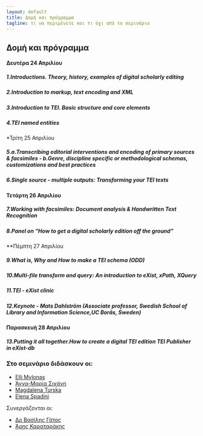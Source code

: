```yaml
---
layout: default
title: Δομή και πρόγραμμα 
tagline: τι να περιμένετε και τι όχι από το σεμινάριο
---
```


## Δομή και πρόγραμμα 


#### Δευτέρα 24 Απριλίου 
##### 1.Introductions. Theory, history, examples of digital scholarly editing

##### 2.Introduction to markup, text encoding and XML

##### 3.Introduction to TEI. Basic structure and core elements

##### 4.TEI named entities

*Τρίτη 25 Απριλίου 
##### 5.a.Transcribing editorial interventions and encoding of primary sources & facsimiles - b.Genre, discipline specific or methodological schemas, customizations and best practices

##### 6.Single source - multiple outputs: Transforming your TEI texts

#### Τετάρτη 26 Απριλίου 
##### 7.Working with facsimiles: Document analysis & Handwritten Text Recognition

##### 8.Panel on “How to get a digital scholarly edition off the ground”

**Πέμπτη 27 Απριλίου 
##### 9.What is, Why  and How to make a TEI schema (ODD)

##### 10.Multi-file transform and query: An introduction to eXist, xPath, XQuery

##### 11.TEI - eXist clinic

##### 12.Keynote  - Mats Dahlström (Associate professor, Swedish School of Library and Information Science,UC Borås, Sweden)

#### Παρασκευή 28 Απριλίου
##### 13.Putting it all together.How to create a digital TEI edition TEI Publisher in eXist-db  


 
### Στο σεμινάριο διδάσκουν οι:

* <a href="https://library.brown.edu/cds/elli-mylonas/">Εlli Mylonas</a>
* <a href="https://www.huygens.knaw.nl/sichani-anna-maria/">Άννα-Μαρία Σιχάνη</a>
* <a href="">Magdalena Turska</a>
* <a href="https://www.huygens.knaw.nl/elena-spadini/">Elena Spadini</a>
 
  
Συνεργάζονται οι: 

* <a href="http://www.iit.demokritos.gr/~bgat/">Δρ Βασίλης Γάτος</a>
* <a href="http://www.vivl.io">Άρης Καραταράκης</a>	     
	 


